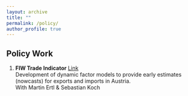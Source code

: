 ```yaml
---
layout: archive
title: ""
permalink: /policy/
author_profile: true
---
```


## Policy Work

1. **FIW Trade Indicator** [Link](https://www.fiw.ac.at/fiw-trade-indicator/) <br />
Development of dynamic factor models to provide early estimates (nowcasts) for exports and imports in Austria. <br />
With Martin Ertl & Sebastian Koch 